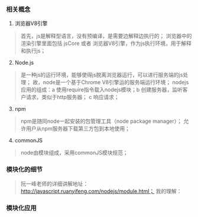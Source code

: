 ### 相关概念
1. 浏览器V8引擎
> 首先，js是解释型语言，没有预编译，是需要边解释边执行的；
> 浏览器中的渲染引擎里面包括 jsCore 或者 浏览器V8引擎，作为js执行环境，用于解释和执行js；
2. Node.js
> 是一种js的运行环境，能够使得js脱离浏览器运行，可以进行服务端的js处理；
> 故，node是一个基于Chrome V8引擎运的服务端运行环境；
> nodejs应用的组成：a 使用require指令载入nodejs模块；b 创建服务器，监听客户请求，类似于http服务器； c 响应请求；
3. npm
> npm是随同node一起安装的包管理工具（node package manager）；
> 允许用户从npm服务器下载第三方包到本地使用；
4. commonJS
> node由模块组成，采用commonJS模块规范；

### 模块化的细节
> 阮一峰老师的详细讲解地址： http://javascript.ruanyifeng.com/nodejs/module.html；
> 我的理解：

### 模块化应用